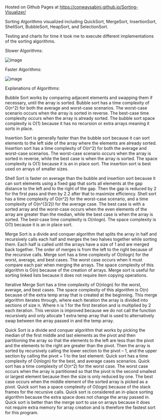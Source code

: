 Hosted on Github Pages at https://conwaysabini.github.io/Sorting-Visualizer/

Sorting Algorithms visualized including QuickSort, MergeSort, InsertionSort, ShellSort, BubbleSort, HeapSort, and SelectionSort.

Testing and charts for time it took me to execute different implementations of the sorting algorithms.

Slower Algorithms:

![image](https://user-images.githubusercontent.com/53063791/153731668-461d425e-eeee-478b-920c-eedf5ebbbdf4.png)


Faster Algorithms:

![image](https://user-images.githubusercontent.com/53063791/153731860-84ffd4f3-0c39-41a8-b4f2-c918dbef4da0.png)





Explanations of Algorithms:

Bubble Sort works by comparing adjacent elements and swapping them if necessary, until the array is sorted. Bubble sort has a time complexity of O(n^2) for both the average and worst-case scenarios. The worst-case scenario occurs when the array is sorted in reverse. The best-case time complexity occurs when the array is already sorted. The bubble sort space complexity is O(1) because it has no recursion or extra arrays meaning it sorts in place. 

Insertion Sort is generally faster than the bubble sort because it can sort elements to the left side of the array where the elements are already sorted. Insertion sort has a time complexity of O(n^2) for both the average and worst-case scenarios. The worst-case scenario occurs when the array is sorted in reverse, while the best case is when the array is sorted. The space complexity is O(1) because it is an in place sort. The insertion sort is best used on arrays of smaller sizes.

Shell Sort is faster on average than the bubble and insertion sort because it can sort elements using a fixed gap that sorts all elements at the gap distance to the left and to the right of the gap. Then the gap is reduced by 2 for the first pass and then by 2.2 after that to maximize efficiency. Shell sort has a time complexity of O(n^2) for the worst-case scenario, and a time complexity of O(n^(3/2)) for the average case. The best case is with a sorted array and the worst-case occurs when the even elements of the array are greater than the median, while the best case is when the array is sorted. The best-case time complexity is O(nlogn). The space complexity is O(1) because it is an in place sort.

Merge Sort is a divide and conquer algorithm that splits the array in half and recursively calls each half and merges the two halves together while sorting them. Each half is called until the arrays have a size of 1 and are merged back together. The order of merges is from the left to the right because of the recursive calls. Merge sort has a time complexity of O(nlogn) for the worst, average, and best cases. The worst case occurs when it must compare each pair when merging the arrays. The space complexity of this algorithm is O(n) because of the creation of arrays. Merge sort is useful for sorting linked lists because it does not require item copying operations. 

Iterative Merge Sort has a time complexity of O(nlogn) for the worst, average, and best cases. The space complexity of this algorithm is O(n) because of the extra temp array that is created at the beginning. This merge algorithm iterates through, where each iteration the array is divided into sections of size n. Where n is 1 for the first iteration and is multiplied by 2 each iteration. This version is improved because we do not call the function recursively and only allocate 1 extra temp array that is used to alternatively swap between the array passed in and the temp array. 

Quick Sort is a divide and conquer algorithm that works by picking the median of the first middle and last elements as the pivot and then partitioning the array so that the elements to the left are less than the pivot and the elements to the right are greater than the pivot. Then the array is sorted by recursively calling the lower section to the pivot – 1, and the upper section by calling the pivot + 1 to the last element. Quick sort has a time complexity of O(nlogn) for the best, and average cases scenarios. Quick sort has a time complexity of O(n^2) for the worst case. The worst case occurs when the array is partitioned so that the pivot is the second smallest or largest element because then the size is only reduced by one. The best case occurs when the middle element of the sorted array is picked as a pivot. Quick sort has a space complexity of O(logn) because of the stack frames for the recursive calls. Quick sort is considered an in-place sorting algorithm because the extra space does not change the array passed in. Quick sort is better than the merge sort to use on arrays because it does not require extra memory for array creation and is therefore the fastest sort for this program.



